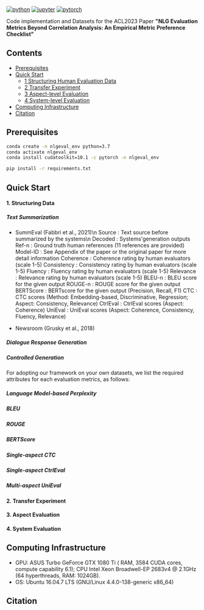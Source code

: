 [![python](https://img.shields.io/badge/Python-3.7.12-3776AB.svg?style=flat&logo=python&logoColor=white)](https://www.python.org)
[![jupyter](https://img.shields.io/badge/Jupyter-Lab-F37626.svg?style=flat&logo=Jupyter)](https://jupyterlab.readthedocs.io/en/stable)
[![pytorch](https://img.shields.io/badge/PyTorch-1.11.0-EE4C2C.svg?style=flat&logo=pytorch)](https://pytorch.org)

Code implementation and Datasets for the ACL2023 Paper **"NLG Evaluation Metrics Beyond Correlation Analysis: An Empirical Metric Preference Checklist"**

## Contents

* [Prerequisites](#prerequisites)
* [Quick Start](#quick-start)
  * [1 Structuring Human Evaluation Data](#1-structuring-data)
  * [2 Transfer Experiment](#2-transfer-experiment) 
  * [3 Aspect-level Evaluation](#3-aspect-eval)
  * [4 System-level Evaluation](#4-system-eval)
* [Computing Infrastructure](#computing-infrastructure)
* [Citation](#citation)

## Prerequisites

```bash
conda create -n nlgeval_env python=3.7
conda activate nlgeval_env
conda install cudatoolkit=10.1 -c pytorch -n nlgeval_env

pip install -r requirements.txt
```

## Quick Start

#### 1. Structuring Data

##### Text Summarization
- SummEval (Fabbri et al., 2021)\n
  Source      : Text source before summarized by the systems\n
  Decoded     : Systems'generation outputs
  Ref-n       : Ground truth human references (11 references are provided)
  Model-ID    : See Appendix of the paper or the original paper for more detail information
  Coherence   : Coherence rating by human evaluators (scale 1-5)
  Consistency : Consistency rating by human evaluators (scale 1-5)
  Fluency     : Fluency rating by human evaluators (scale 1-5)
  Relevance   : Relevance rating by human evaluators (scale 1-5)
  BLEU-n      : BLEU score for the given output
  ROUGE-n     : ROUGE score for the given output
  BERTScore   : BERTscore for the given output (Precision, Recall, F1)
  CTC 	       : CTC scores (Method: Embedding-based, Discriminative, Regression; Aspect: Consistency, Relevance)
  CtrlEval    : CtrlEval scores (Aspect: Coherence)
  UniEval     : UniEval scores (Aspect: Coherence, Consistency, Fluency, Relevance)
  

- Newsroom (Grusky et al., 2018)

##### Dialogue Response Generation

##### Controlled Generation

For adopting our framework on your own datasets, we list the required attributes for each evaluation metrics, as follows:

##### Language Model-based Perplexity

##### BLEU

##### ROUGE

##### BERTScore

##### Single-aspect CTC

##### Single-aspect CtrlEval

##### Multi-aspect UniEval

#### 2. Transfer Experiment

#### 3. Aspect Evaluation

#### 4. System Evaluation

## Computing Infrastructure

- GPU: ASUS Turbo GeForce GTX 1080 Ti ( RAM, 3584 CUDA cores, compute capability 6.1); CPU Intel Xeon Broadwell-EP 2683v4 @ 2.1GHz (64 hyperthreads, RAM: 1024GB).
- OS: Ubuntu 16.04.7 LTS (GNU/Linux 4.4.0-138-generic x86_64)

## Citation
